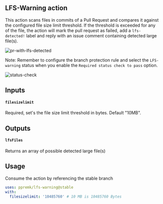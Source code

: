 ## LFS-Warning action

This action scans files in commits of a Pull Request and compares it against the configured file size limit threshold. If the threshold is exceeded for any of the file, the action will mark the pull request as failed, add a `lfs-detected!` label and reply with an issue comment containing detected large file(s).

![pr-with-lfs-detected](https://user-images.githubusercontent.com/5770369/77542326-4cc7a400-6ea6-11ea-9d16-aa99be9b3240.png)

Note: Remember to configure the branch protection rule and select the `LFS-warning` status when you enable the `Required status check to pass` option.

![status-check](https://user-images.githubusercontent.com/5770369/77543439-fc514600-6ea7-11ea-8b33-ac9dedd98fd4.png)

## Inputs

#### `filesizelimit `

Required, set's the file size limit threshold in bytes. Default "10MB".

## Outputs

#### `lfsFiles `

Returns an array of possible detected large file(s)

## Usage

Consume the action by referencing the stable branch

```yaml
uses: ppremk/lfs-warning@stable
with:
  filesizelimit: '10485760' # 10 MB is 10485760 Bytes
```
